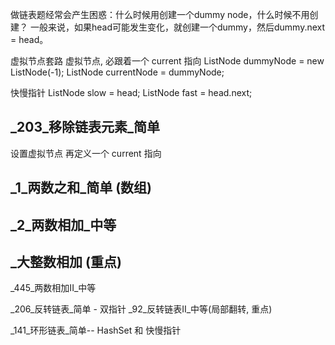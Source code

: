 做链表题经常会产生困惑：什么时候用创建一个dummy node，什么时候不用创建？
一般来说，如果head可能发生变化，就创建一个dummy，然后dummy.next = head。

虚拟节点套路
虚拟节点, 必跟着一个 current 指向
ListNode dummyNode = new ListNode(-1);
ListNode currentNode = dummyNode;


快慢指针
ListNode slow = head;
ListNode fast = head.next;



## _203_移除链表元素_简单

设置虚拟节点
再定义一个 current 指向


## _1_两数之和_简单 (数组)

## _2_两数相加_中等
## _大整数相加 (重点)

_445_两数相加II_中等


_206_反转链表_简单 - 双指针
_92_反转链表II_中等(局部翻转, 重点)



_141_环形链表_简单-- HashSet 和 快慢指针
